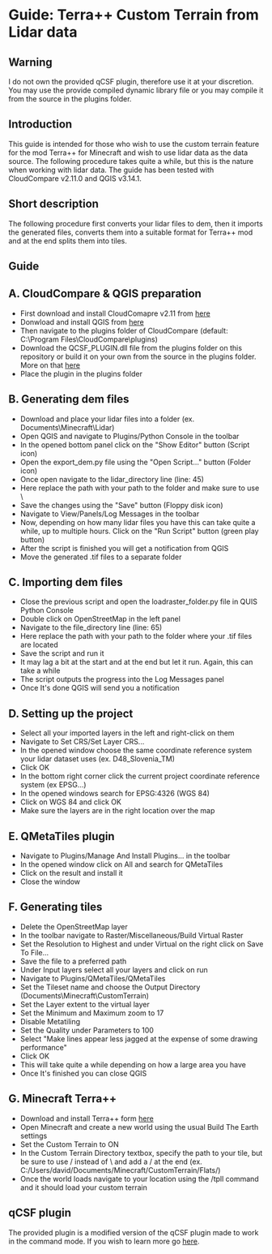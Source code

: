 Guide: Terra++ Custom Terrain from Lidar data
=============================================

Warning
-------
I do not own the provided qCSF plugin, therefore use it at your discretion. You may use the provide compiled dynamic library file or you may compile it from the source in the plugins folder.

Introduction
------------

This guide is intended for those who wish to use the custom terrain feature for the mod Terra++ for Minecraft and wish to use lidar data as the data source. The following procedure takes quite a while, but this is the nature when working with lidar data. The guide has been tested with CloudCompare v2.11.0 and QGIS v3.14.1.

Short description
-----------------

The following procedure first converts your lidar files to dem, then it imports the generated files, converts them into a suitable format for Terra++ mod and at the end splits them into tiles.

Guide
-----

A. CloudCompare & QGIS preparation
----------------------------------

- First download and install CloudComapre v2.11 from [here](https://www.danielgm.net/cc)
- Donwload and install QGIS from [here]()
- Then navigate to the plugins folder of CloudCompare (default: C:\Program Files\CloudCompare\plugins)
- Download the QCSF_PLUGIN.dll file from the plugins folder on this repository or build it on your own from the source in the plugins folder. More on that [here](https://github.com/CloudCompare/CloudCompare)
- Place the plugin in the plugins folder

B. Generating dem files
-----------------------
- Download and place your lidar files into a folder (ex. Documents\Minecraft\Lidar)
- Open QGIS and navigate to Plugins/Python Console in the toolbar
- In the opened bottom panel click on the "Show Editor" button (Script icon)
- Open the export_dem.py file using the "Open Script..." button (Folder icon)
- Once open navigate to the lidar_directory line (line: 45)
- Here replace the path with your path to the folder and make sure to use \\
- Save the changes using the "Save" button (Floppy disk icon)
- Navigate to View/Panels/Log Messages in the toolbar
- Now, depending on how many lidar files you have this can take quite a while, up to multiple hours. Click on the "Run Script" button (green play button)
- After the script is finished you will get a notification from QGIS
- Move the generated .tif files to a separate folder

C. Importing dem files
----------------------
- Close the previous script and open the loadraster_folder.py file in QUIS Python Console
- Double click on OpenStreetMap in the left panel
- Navigate to the file_directory line (line: 65)
- Here replace the path with your path to the folder where your .tif files are located
- Save the script and run it
- It may lag a bit at the start and at the end but let it run. Again, this can take a while
- The script outputs the progress into the Log Messages panel
- Once It's done QGIS will send you a notification

D. Setting up the project
-------------------------
- Select all your imported layers in the left and right-click on them
- Navigate to Set CRS/Set Layer CRS...
- In the opened window choose the same coordinate reference system your lidar dataset uses (ex. D48_Slovenia_TM)
- Click OK
- In the bottom right corner click the current project coordinate reference system (ex EPSG...)
- In the opened windows search for EPSG:4326 (WGS 84)
- Click on WGS 84 and click OK
- Make sure the layers are in the right location over the map

E. QMetaTiles plugin
--------------------
- Navigate to Plugins/Manage And Install Plugins... in the toolbar
- In the opened window click on All and search for QMetaTiles
- Click on the result and install it
- Close the window

F. Generating tiles
-------------------
- Delete the OpenStreetMap layer
- In the toolbar navigate to Raster/Miscellaneous/Build Virtual Raster
- Set the Resolution to Highest and under Virtual on the right click on Save To File...
- Save the file to a preferred path
- Under Input layers select all your layers and click on run
- Navigate to Plugins/QMetaTiles/QMetaTiles
- Set the Tileset name and choose the Output Directory (Documents\Minecraft\CustomTerrain)
- Set the Layer extent to the virtual layer
- Set the Minimum and Maximum zoom to 17
- Disable Metatiling
- Set the Quality under Parameters to 100
- Select "Make lines appear less jagged at the expense of some drawing performance"
- Click OK
- This will take quite a while depending on how a large area you have
- Once It's finished you can close QGIS

G. Minecraft Terra++
--------------------
- Download and install Terra++ form [here](https://github.com/bitbyte2015/terraplusplus/releases)
- Open Minecraft and create a new world using the usual Build The Earth settings
- Set the Custom Terrain to ON
- In the Custom Terrain Directory textbox, specify the path to your tile, but be sure to use / instead of \ and add a / at the end (ex. C:/Users/david/Documents/Minecraft/CustomTerrain/Flats/)
- Once the world loads navigate to your location using the /tpll command and it should load your custom terrain

qCSF plugin
-----------

The provided plugin is a modified version of the qCSF plugin made to work in the command mode. If you wish to learn more go [here](https://github.com/DavixDevelop/TerraLidar/tree/master/plugins).

